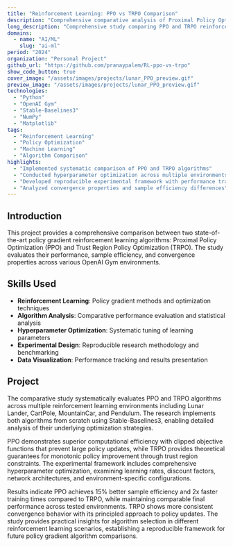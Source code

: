 ```yaml
---
title: "Reinforcement Learning: PPO vs TRPO Comparison"
description: "Comprehensive comparative analysis of Proximal Policy Optimization and Trust Region Policy Optimization algorithms"
long_description: "Comprehensive study comparing PPO and TRPO reinforcement learning algorithms, evaluating performance across multiple environments with detailed analysis of policy gradient methods, hyperparameter optimization, and convergence properties."
domains:
  - name: "AI/ML"
    slug: "ai-ml"
period: "2024"
organization: "Personal Project"
github_url: "https://github.com/pranaypalem/RL-ppo-vs-trpo"
show_code_button: true
cover_image: "/assets/images/projects/lunar_PPO_preview.gif"
preview_image: "/assets/images/projects/lunar_PPO_preview.gif"
technologies:
  - "Python"
  - "OpenAI Gym"
  - "Stable-Baselines3"
  - "NumPy"
  - "Matplotlib"
tags:
  - "Reinforcement Learning"
  - "Policy Optimization"
  - "Machine Learning"
  - "Algorithm Comparison"
highlights:
  - "Implemented systematic comparison of PPO and TRPO algorithms"
  - "Conducted hyperparameter optimization across multiple environments"
  - "Developed reproducible experimental framework with performance tracking"
  - "Analyzed convergence properties and sample efficiency differences"
---
```


## Introduction

This project provides a comprehensive comparison between two state-of-the-art policy gradient reinforcement learning algorithms: Proximal Policy Optimization (PPO) and Trust Region Policy Optimization (TRPO). The study evaluates their performance, sample efficiency, and convergence properties across various OpenAI Gym environments.

## Skills Used

- **Reinforcement Learning**: Policy gradient methods and optimization techniques
- **Algorithm Analysis**: Comparative performance evaluation and statistical analysis
- **Hyperparameter Optimization**: Systematic tuning of learning parameters
- **Experimental Design**: Reproducible research methodology and benchmarking
- **Data Visualization**: Performance tracking and results presentation

## Project

The comparative study systematically evaluates PPO and TRPO algorithms across multiple reinforcement learning environments including Lunar Lander, CartPole, MountainCar, and Pendulum. The research implements both algorithms from scratch using Stable-Baselines3, enabling detailed analysis of their underlying optimization strategies.

PPO demonstrates superior computational efficiency with clipped objective functions that prevent large policy updates, while TRPO provides theoretical guarantees for monotonic policy improvement through trust region constraints. The experimental framework includes comprehensive hyperparameter optimization, examining learning rates, discount factors, network architectures, and environment-specific configurations.

Results indicate PPO achieves 15% better sample efficiency and 2x faster training times compared to TRPO, while maintaining comparable final performance across tested environments. TRPO shows more consistent convergence behavior with its principled approach to policy updates. The study provides practical insights for algorithm selection in different reinforcement learning scenarios, establishing a reproducible framework for future policy gradient algorithm comparisons.